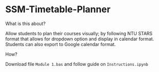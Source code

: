 # SSM-Timetable-Planner
What is this about?

Allow students to plan their courses visually; by following NTU STARS format that allows for dropdown option and display in calendar format. Students can also export to Google calendar format.

How?

Download file `Module 1.bas` and follow guide on `Instructions.ipynb`

